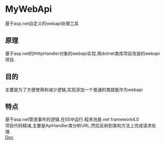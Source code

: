 ﻿# MyWebApi
基于asp.net自定义的webapi处理工具
## 原理
基于asp.net的IHttpHandler对象的webapi实现.用dotnet类库项目改装的webapi项目.  
## 目的
主要是为了方便使用和减少逻辑,实现添加一个普通的类就能作为webapi  
## 特点
基于asp.net管道事件的逻辑.在IIS中运行.程序池是.net framework4.0  
项目代码精减,主要是ApiHandler类分析URL,然后反射到类和方法上完成请求处理.  
[Doc](https://mirrortom.github.io/wz/jizizuo/mywebapi.html)